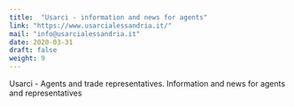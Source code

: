 ```yaml
---
title:  "Usarci - information and news for agents"
link: "https://www.usarcialessandria.it/"
mail: "info@usarcialessandria.it"
date: 2020-03-31
draft: false
weight: 9
---
```


Usarci - Agents and trade representatives. Information and news for agents and representatives
